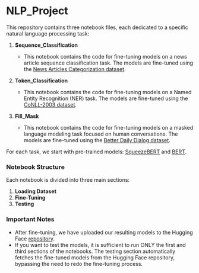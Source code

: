 # NLP_Project

This repository contains three notebook files, each dedicated to a specific natural language processing task:

1. **Sequence_Classification**
   - This notebook contains the code for fine-tuning models on a news article sequence classification task. The models are fine-tuned using the [News Articles Categorization dataset](https://huggingface.co/datasets/valurank/News_Articles_Categorization).

2. **Token_Classification**
   - This notebook contains the code for fine-tuning models on a Named Entity Recognition (NER) task. The models are fine-tuned using the [CoNLL-2003 dataset](https://huggingface.co/datasets/eriktks/conll2003).

3. **Fill_Mask**
   - This notebook contains the code for fine-tuning models on a masked language modeling task focused on human conversations. The models are fine-tuned using the [Better Daily Dialog dataset](https://huggingface.co/datasets/benjaminbeilharz/better_daily_dialog).

For each task, we start with pre-trained models: [SqueezeBERT](https://huggingface.co/squeezebert/squeezebert-uncased) and [BERT](https://huggingface.co/google-bert/bert-base-uncased).

### Notebook Structure

Each notebook is divided into three main sections:

1. **Loading Dataset**
2. **Fine-Tuning**
3. **Testing**

### Important Notes

- After fine-tuning, we have uploaded our resulting models to the Hugging Face [repository](https://huggingface.co/BaioSbubens).
- If you want to test the models, it is sufficient to run ONLY the first and third sections of the notebooks. The testing section automatically fetches the fine-tuned models from the Hugging Face repository, bypassing the need to redo the fine-tuning process.
